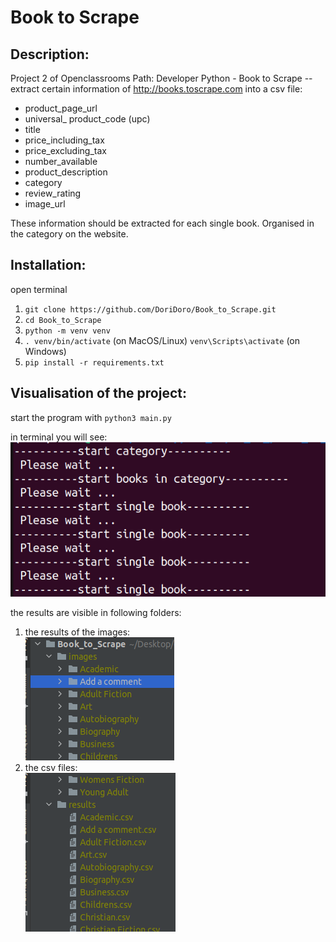 # Book to Scrape

## Description:
Project 2 of Openclassrooms Path: Developer Python - Book to Scrape 
-- extract certain information of http://books.toscrape.com into a csv file:

- product_page_url
- universal_ product_code (upc)
- title
- price_including_tax
- price_excluding_tax
- number_available
- product_description
- category
- review_rating
- image_url

These information should be extracted for each single book. Organised in the category on the website.


## Installation:
open terminal
1. `git clone https://github.com/DoriDoro/Book_to_Scrape.git`
2. `cd Book_to_Scrape`
3. `python -m venv venv`
4. `. venv/bin/activate` (on MacOS/Linux)  `venv\Scripts\activate` (on Windows)
5. `pip install -r requirements.txt`


## Visualisation of the project:
start the program with `python3 main.py`

in terminal you will see: <br>
![terminal](/images_Readme/Terminal.png)

the results are visible in following folders:
1. the results of the images: <br>
![images](/images_Readme/ResultsImages.png)
2. the csv files: <br>
![csv](/images_Readme/ResultsResults.png)